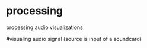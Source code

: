 # processing
processing audio visualizations

#visualing audio signal (source is input of a soundcard)
